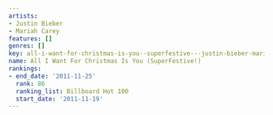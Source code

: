 ```yaml
---
artists:
- Justin Bieber
- Mariah Carey
features: []
genres: []
key: all-i-want-for-christmas-is-you--superfestive---justin-bieber-mariah-carey
name: All I Want For Christmas Is You (SuperFestive!)
rankings:
- end_date: '2011-11-25'
  rank: 86
  ranking_list: Billboard Hot 100
  start_date: '2011-11-19'
---
```


